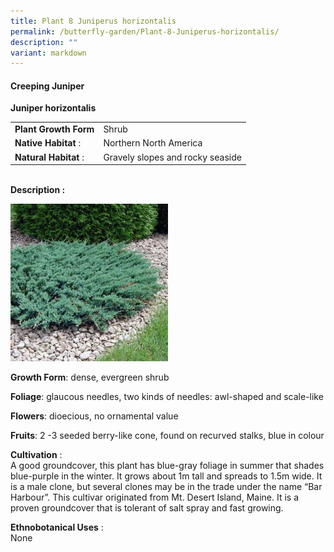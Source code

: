 ```yaml
---
title: Plant 8 Juniperus horizontalis
permalink: /butterfly-garden/Plant-8-Juniperus-horizontalis/
description: ""
variant: markdown
---
```

#### **Creeping Juniper**


**Juniper horizontalis**  
  

|                    |                                      |
|--------------------|--------------------------------------|
|  **Plant Growth Form** |     Shrub                            |
|   **Native Habitat** : |     Northern North America           |
| **Natural Habitat** :  |     Gravely slopes and rocky seaside |
  
  
&nbsp;  
**Description :**  
  
<img style="width:50%;height:50%" src="/images/Butterfly%20Garden/B8.jpg">

**Growth Form**: dense, evergreen shrub

**Foliage**: glaucous needles, two kinds of needles: awl-shaped and scale-like

**Flowers**: dioecious, no ornamental value

**Fruits**: 2 -3 seeded berry-like cone, found on recurved stalks, blue in colour

  

**Cultivation**&nbsp;:  
A good groundcover, this plant has blue-gray foliage in summer that shades blue-purple in the winter. It grows about 1m tall and spreads to 1.5m wide. It is a male clone, but several clones may be in the trade under the name “Bar Harbour”. This cultivar originated from Mt. Desert Island, Maine. It is a proven groundcover that is tolerant of salt spray and fast growing.

**Ethnobotanical Uses**&nbsp;:  
None

  

